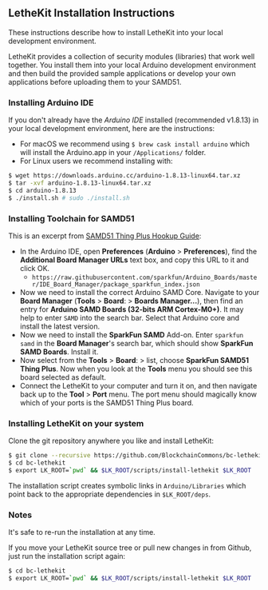 ## LetheKit Installation Instructions

These instructions describe how to install LetheKit into your local
development environment.

LetheKit provides a collection of security modules (libraries) that
work well together. You install them into your local Arduino
development environment and then build the provided sample applications or
develop your own applications before uploading them to your SAMD51.


### Installing Arduino IDE

If you don't already have the *Arduino IDE* installed (recommended v1.8.13) in your local development environment, here are the instructions:

- For macOS we recommend using `$ brew cask install arduino` which will install the Arduino.app in your `/Applications/` folder.
- For Linux users we recommend installing with:
```bash
$ wget https://downloads.arduino.cc/arduino-1.8.13-linux64.tar.xz
$ tar -xvf arduino-1.8.13-linux64.tar.xz
$ cd arduino-1.8.13
$ ./install.sh # sudo ./install.sh
```

### Installing Toolchain for SAMD51

This is an excerpt from [SAMD51 Thing Plus Hookup Guide](https://learn.sparkfun.com/tutorials/samd51-thing-plus-hookup-guide/setting-up-the-arduino-ide):

- In the Arduino IDE, open **Preferences** (**Arduino** > **Preferences**), find the  **Additional Board Manager URLs** text box, and copy this  URL to it and click OK.
  -  `https://raw.githubusercontent.com/sparkfun/Arduino_Boards/master/IDE_Board_Manager/package_sparkfun_index.json`
- Now we need to install the correct Arduino SAMD Core. Navigate to your **Board Manager** (**Tools** > **Board**: > **Boards Manager...**), then find an entry for **Arduino SAMD Boards (32-bits ARM Cortex-M0+)**. It may help to enter `SAMD` into the search bar. Select that Arduino core and install the latest version.
- Now we need to install the **SparkFun SAMD** Add-on. Enter `sparkfun samd` in the **Board Manager**'s search bar, which should show **SparkFun SAMD Boards**. Install it.
- Now select from the **Tools** > **Board**: > list, choose **SparkFun SAMD51 Thing Plus**. Now when you look at the **Tools** menu you should see this board selected as default.
- Connect the LetheKit to your computer and turn it on, and then navigate back up to the **Tool** > **Port** menu. The port menu should magically know which of your ports is the SAMD51 Thing Plus board.

### Installing LetheKit on your system

Clone the git repository anywhere you like and install LetheKit:

```bash
$ git clone --recursive https://github.com/BlockchainCommons/bc-lethekit
$ cd bc-lethekit
$ export LK_ROOT=`pwd` && $LK_ROOT/scripts/install-lethekit $LK_ROOT
```

The installation script creates symbolic links in
`Arduino/Libraries` which point back to the appropriate
dependencies in `$LK_ROOT/deps`.

### Notes

It's safe to re-run the installation at any time.

If you move your LetheKit source tree or pull new changes in from Github, just run the installation
script again:

```bash
$ cd bc-lethekit
$ export LK_ROOT=`pwd` && $LK_ROOT/scripts/install-lethekit $LK_ROOT
```

<!-- TODO
If you want to uninstall LetheKit use the installation script with
the `--uninstall` option:

    # Uninstall LetheKit
    # FIXME - implement this!
    $LK_ROOT/scripts/install-lethekit --uninstall $LK_ROOT $ARDUINO_ROOT

It's safe to move your Arduino sketchbook at any time; LetheKit
should remain installed.

If you upgrade LetheKit in the future use the `--upgrade` option to
the install script after upgrading LetheKit:

    # After upgrading LetheKit
    # FIXME - implement this!
    $LK_ROOT/scripts/install-lethekit --upgrade $LK_ROOT $ARDUINO_ROOT
-->
